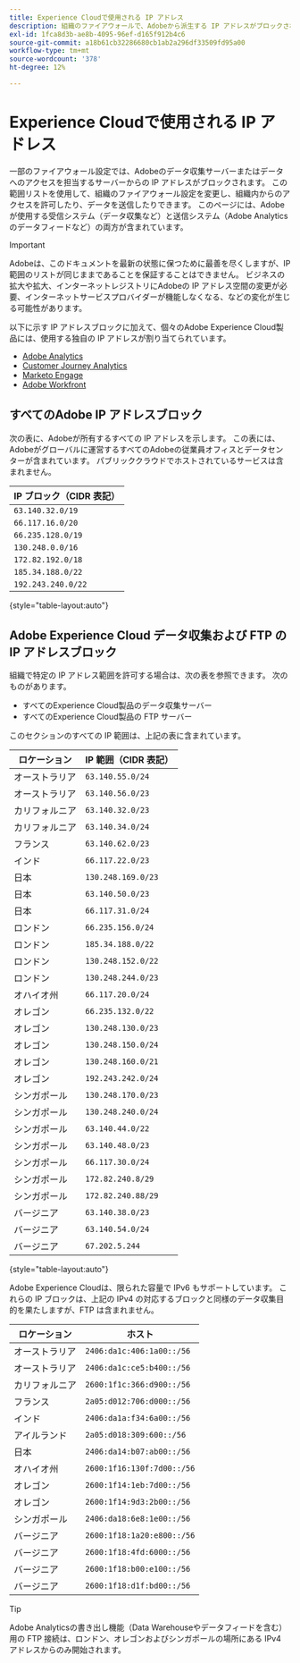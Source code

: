 ```yaml
---
title: Experience Cloudで使用される IP アドレス
description: 組織のファイアウォールで、Adobeから派生する IP アドレスがブロックされている場合は、このリストを使用してファイアウォール設定を更新してください。
exl-id: 1fca8d3b-ae8b-4095-96ef-d165f912b4c6
source-git-commit: a18b61cb32286680cb1ab2a296df33509fd95a00
workflow-type: tm+mt
source-wordcount: '378'
ht-degree: 12%

---
```


# Experience Cloudで使用される IP アドレス

一部のファイアウォール設定では、Adobeのデータ収集サーバーまたはデータへのアクセスを担当するサーバーからの IP アドレスがブロックされます。 この範囲リストを使用して、組織のファイアウォール設定を変更し、組織内からのアクセスを許可したり、データを送信したりできます。 このページには、Adobeが使用する受信システム（データ収集など）と送信システム（Adobe Analyticsのデータフィードなど）の両方が含まれています。

>[!IMPORTANT]
>
>Adobeは、このドキュメントを最新の状態に保つために最善を尽くしますが、IP 範囲のリストが同じままであることを保証することはできません。 ビジネスの拡大や拡大、インターネットレジストリにAdobeの IP アドレス空間の変更が必要、インターネットサービスプロバイダーが機能しなくなる、などの変化が生じる可能性があります。

以下に示す IP アドレスブロックに加えて、個々のAdobe Experience Cloud製品には、使用する独自の IP アドレスが割り当てられています。

* [Adobe Analytics](https://experienceleague.adobe.com/en/docs/analytics/technotes/ip-addresses)
* [Customer Journey Analytics](https://experienceleague.adobe.com/en/docs/analytics-platform/using/technotes/ip-addresses)
* [Marketo Engage](https://experienceleague.adobe.com/en/docs/marketo/using/getting-started/initial-setup/configure-protocols-for-marketo#step-allowlist-marketo-ips)
* [Adobe Workfront](https://experienceleague.adobe.com/en/docs/workfront/using/administration-and-setup/get-started-administration/configure-your-firewall)

## すべてのAdobe IP アドレスブロック

次の表に、Adobeが所有するすべての IP アドレスを示します。 この表には、Adobeがグローバルに運営するすべてのAdobeの従業員オフィスとデータセンターが含まれています。 パブリッククラウドでホストされているサービスは含まれません。

| IP ブロック（CIDR 表記） |
| --- |
| `63.140.32.0/19` |
| `66.117.16.0/20` |
| `66.235.128.0/19` |
| `130.248.0.0/16` |
| `172.82.192.0/18` |
| `185.34.188.0/22` |
| `192.243.240.0/22` |

{style="table-layout:auto"}

## Adobe Experience Cloud データ収集および FTP の IP アドレスブロック

組織で特定の IP アドレス範囲を許可する場合は、次の表を参照できます。 次のものがあります。

* すべてのExperience Cloud製品のデータ収集サーバー
* すべてのExperience Cloud製品の FTP サーバー

このセクションのすべての IP 範囲は、上記の表に含まれています。

| ロケーション | IP 範囲（CIDR 表記） |
| --- | --- |
| オーストラリア | `63.140.55.0/24` |
| オーストラリア | `63.140.56.0/23` |
| カリフォルニア | `63.140.32.0/23` |
| カリフォルニア | `63.140.34.0/24` |
| フランス | `63.140.62.0/23` |
| インド | `66.117.22.0/23` |
| 日本 | `130.248.169.0/23` |
| 日本 | `63.140.50.0/23` |
| 日本 | `66.117.31.0/24` |
| ロンドン | `66.235.156.0/24` |
| ロンドン | `185.34.188.0/22` |
| ロンドン | `130.248.152.0/22` |
| ロンドン | `130.248.244.0/23` |
| オハイオ州 | `66.117.20.0/24` |
| オレゴン | `66.235.132.0/22` |
| オレゴン | `130.248.130.0/23` |
| オレゴン | `130.248.150.0/24` |
| オレゴン | `130.248.160.0/21` |
| オレゴン | `192.243.242.0/24` |
| シンガポール | `130.248.170.0/23` |
| シンガポール | `130.248.240.0/24` |
| シンガポール | `63.140.44.0/22` |
| シンガポール | `63.140.48.0/23` |
| シンガポール | `66.117.30.0/24` |
| シンガポール | `172.82.240.8/29` |
| シンガポール | `172.82.240.88/29` |
| バージニア | `63.140.38.0/23` |
| バージニア | `63.140.54.0/24` |
| バージニア | `67.202.5.244` |

{style="table-layout:auto"}

Adobe Experience Cloudは、限られた容量で IPv6 もサポートしています。 これらの IP ブロックは、上記の IPv4 の対応するブロックと同様のデータ収集目的を果たしますが、FTP は含まれません。

| ロケーション | ホスト |
| --- | --- |
| オーストラリア | `2406:da1c:406:1a00::/56` |
| オーストラリア | `2406:da1c:ce5:b400::/56` |
| カリフォルニア | `2600:1f1c:366:d900::/56` |
| フランス | `2a05:d012:706:d000::/56` |
| インド | `2406:da1a:f34:6a00::/56` |
| アイルランド | `2a05:d018:309:600::/56` |
| 日本 | `2406:da14:b07:ab00::/56` |
| オハイオ州 | `2600:1f16:130f:7d00::/56` |
| オレゴン | `2600:1f14:1eb:7d00::/56` |
| オレゴン | `2600:1f14:9d3:2b00::/56` |
| シンガポール | `2406:da18:6e8:1e00::/56` |
| バージニア | `2600:1f18:1a20:e800::/56` |
| バージニア | `2600:1f18:4fd:6000::/56` |
| バージニア | `2600:1f18:b00:e100::/56` |
| バージニア | `2600:1f18:d1f:bd00::/56` |

>[!TIP]
>
>Adobe Analyticsの書き出し機能（Data Warehouseやデータフィードを含む）用の FTP 接続は、ロンドン、オレゴンおよびシンガポールの場所にある IPv4 アドレスからのみ開始されます。
